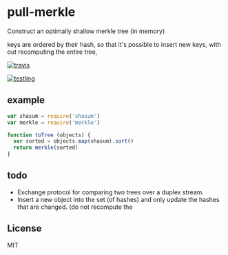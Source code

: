 # pull-merkle

Construct an optimally shallow merkle tree (in memory)

keys are ordered by their hash, so that it's possible to insert new keys,
with out recomputing the entire tree,

[![travis](https://travis-ci.org/dominictarr/pull-merkle.png?branch=master)
](https://travis-ci.org/dominictarr/pull-merkle)

[![testling](http://ci.testling.com/dominictarr/pull-merkle.png)
](http://ci.testling.com/dominictarr/pull-merkle)

## example

``` js
var shasum = require('shasum')
var merkle = require('merkle')

function toTree (objects) {
  var sorted = objects.map(shasum).sort()
  return merkle(sorted)
}
```

## todo

* Exchange protocol for comparing two trees over a duplex stream.
* Insert a new object into the set (of hashes) and only update the hashes
  that are changed. (do not recompute the 

## License

MIT
